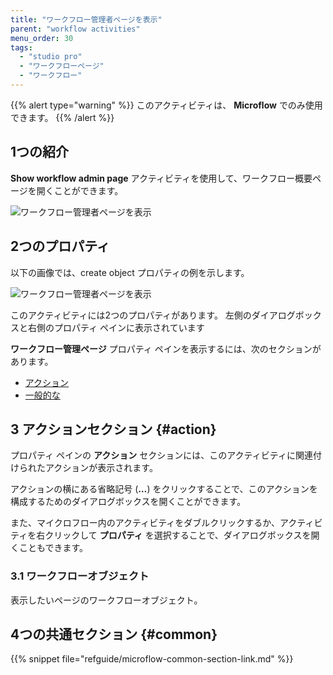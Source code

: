 ```yaml
---
title: "ワークフロー管理者ページを表示"
parent: "workflow activities"
menu_order: 30
tags:
  - "studio pro"
  - "ワークフローページ"
  - "ワークフロー"
---
```


{{% alert type="warning" %}}
このアクティビティは、 **Microflow** でのみ使用できます。
{{% /alert %}}

## 1つの紹介

**Show workflow admin page** アクティビティを使用して、ワークフロー概要ページを開くことができます。

![ワークフロー管理者ページを表示](attachments/open-workflow-page/open-workflow-page.jpg)

## 2つのプロパティ

以下の画像では、create object プロパティの例を示します。

![ワークフロー管理者ページを表示](attachments/open-workflow-page/open-workflow-page-properties.jpg)

このアクティビティには2つのプロパティがあります。 左側のダイアログボックスと右側のプロパティ ペインに表示されています

**ワークフロー管理ページ** プロパティ ペインを表示するには、次のセクションがあります。

* [アクション](#action)
* [一般的な](#common)

## 3 アクションセクション {#action}

プロパティ ペインの **アクション** セクションには、このアクティビティに関連付けられたアクションが表示されます。

アクションの横にある省略記号 (**…**) をクリックすることで、このアクションを構成するためのダイアログボックスを開くことができます。

また、マイクロフロー内のアクティビティをダブルクリックするか、アクティビティを右クリックして **プロパティ** を選択することで、ダイアログボックスを開くこともできます。

### 3.1 ワークフローオブジェクト

表示したいページのワークフローオブジェクト。

## 4つの共通セクション {#common}

{{% snippet file="refguide/microflow-common-section-link.md" %}}